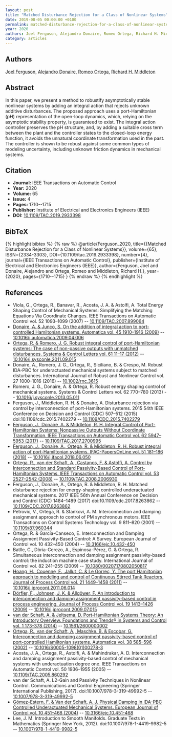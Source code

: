 ```yaml
---
layout: post
title: "Matched Disturbance Rejection for a Class of Nonlinear Systems"
date: 2019-08-05 00:00:00 +0100
permalink: matched-disturbance-rejection-for-a-class-of-nonlinear-systems
year: 2020
authors: Joel Ferguson, Alejandro Donaire, Romeo Ortega, Richard H. Middleton
category: articles
---
```

 
## Authors
[Joel Ferguson](authors/joel_ferguson), [Alejandro Donaire](authors/alejandro_donaire), [Romeo Ortega](authors/romeo_ortega), [Richard H. Middleton](authors/richard_h_middleton)
 
## Abstract
In this paper, we present a method to robustify asymptotically stable nonlinear systems by adding an integral action that rejects unknown additive disturbances. The proposed approach uses a port-Hamiltonian (pH) representation of the open-loop dynamics, which, relying on the asymptotic stability property, is guaranteed to exist. The integral action controller preserves the pH structure, and, by adding a suitable cross term between the plant and the controller states to the closed-loop energy function, it avoids the unnatural coordinate transformation used in the past. The controller is shown to be robust against some common types of modeling uncertainty, including unknown friction dynamics in mechanical systems.
 
## Citation
- **Journal:** IEEE Transactions on Automatic Control
- **Year:** 2020
- **Volume:** 65
- **Issue:** 4
- **Pages:** 1710--1715
- **Publisher:** Institute of Electrical and Electronics Engineers (IEEE)
- **DOI:** [10.1109/TAC.2019.2933398](https://doi.org/10.1109/TAC.2019.2933398)
 
## BibTeX
{% highlight bibtex %}
{% raw %}
@article{Ferguson_2020,
  title={{Matched Disturbance Rejection for a Class of Nonlinear Systems}},
  volume={65},
  ISSN={2334-3303},
  DOI={10.1109/tac.2019.2933398},
  number={4},
  journal={IEEE Transactions on Automatic Control},
  publisher={Institute of Electrical and Electronics Engineers (IEEE)},
  author={Ferguson, Joel and Donaire, Alejandro and Ortega, Romeo and Middleton, Richard H.},
  year={2020},
  pages={1710--1715}
}
{% endraw %}
{% endhighlight %}
 
## References
- Viola, G., Ortega, R., Banavar, R., Acosta, J. A. & Astolfi, A. Total Energy Shaping Control of Mechanical Systems: Simplifying the Matching Equations Via Coordinate Changes. IEEE Transactions on Automatic Control vol. 52 1093–1099 (2007) -- [10.1109/TAC.2007.899064](https://doi.org/10.1109/TAC.2007.899064)
- [Donaire, A. & Junco, S. On the addition of integral action to port-controlled Hamiltonian systems. Automatica vol. 45 1910–1916 (2009)](on-the-addition-of-integral-action-to-port-controlled-hamiltonian-systems) -- [10.1016/j.automatica.2009.04.006](https://doi.org/10.1016/j.automatica.2009.04.006)
- [Ortega, R. & Romero, J. G. Robust integral control of port-Hamiltonian systems: The case of non-passive outputs with unmatched disturbances. Systems &amp; Control Letters vol. 61 11–17 (2012)](robust-integral-control-of-port-hamiltonian-systems-the-case-of-non-passive-outputs-with-unmatched-disturbances) -- [10.1016/j.sysconle.2011.09.015](https://doi.org/10.1016/j.sysconle.2011.09.015)
- Donaire, A., Romero, J. G., Ortega, R., Siciliano, B. & Crespo, M. Robust IDA-PBC for underactuated mechanical systems subject to matched disturbances. International Journal of Robust and Nonlinear Control vol. 27 1000–1016 (2016) -- [10.1002/rnc.3615](https://doi.org/10.1002/rnc.3615)
- Romero, J. G., Donaire, A. & Ortega, R. Robust energy shaping control of mechanical systems. Systems &amp; Control Letters vol. 62 770–780 (2013) -- [10.1016/j.sysconle.2013.05.011](https://doi.org/10.1016/j.sysconle.2013.05.011)
- Ferguson, J., Middleton, R. H. & Donaire, A. Disturbance rejection via control by interconnection of port-Hamiltonian systems. 2015 54th IEEE Conference on Decision and Control (CDC) 507–512 (2015) doi:10.1109/cdc.2015.7402279 -- [10.1109/CDC.2015.7402279](https://doi.org/10.1109/CDC.2015.7402279)
- [Ferguson, J., Donaire, A. & Middleton, R. H. Integral Control of Port-Hamiltonian Systems: Nonpassive Outputs Without Coordinate Transformation. IEEE Transactions on Automatic Control vol. 62 5947–5953 (2017)](integral-control-of-port-hamiltonian-systems-nonpassive-outputs-without-coordinate-transformation) -- [10.1109/TAC.2017.2700995](https://doi.org/10.1109/TAC.2017.2700995)
- [Ferguson, J., Donaire, A., Ortega, R. & Middleton, R. H. Robust integral action of port-Hamiltonian systems. IFAC-PapersOnLine vol. 51 181–186 (2018)](robust-integral-action-of-port-hamiltonian-systems) -- [10.1016/j.ifacol.2018.06.050](https://doi.org/10.1016/j.ifacol.2018.06.050)
- [Ortega, R., van der Schaft, A., Castanos, F. & Astolfi, A. Control by Interconnection and Standard Passivity-Based Control of Port-Hamiltonian Systems. IEEE Transactions on Automatic Control vol. 53 2527–2542 (2008)](control-by-interconnection-and-standard-passivity-based-control-of-port-hamiltonian-systems) -- [10.1109/TAC.2008.2006930](https://doi.org/10.1109/TAC.2008.2006930)
- Ferguson, J., Donaire, A., Ortega, R. & Middleton, R. H. Matched disturbance rejection for energy-shaping controlled underactuated mechanical systems. 2017 IEEE 56th Annual Conference on Decision and Control (CDC) 1484–1489 (2017) doi:10.1109/cdc.2017.8263862 -- [10.1109/CDC.2017.8263862](https://doi.org/10.1109/CDC.2017.8263862)
- Petrovic, V., Ortega, R. & Stankovi, A. M. Interconnection and damping assignment approach to control of PM synchronous motors. IEEE Transactions on Control Systems Technology vol. 9 811–820 (2001) -- [10.1109/87.960344](https://doi.org/10.1109/87.960344)
- Ortega, R. & García-Canseco, E. Interconnection and Damping Assignment Passivity-Based Control: A Survey. European Journal of Control vol. 10 432–450 (2004) -- [10.3166/ejc.10.432-450](https://doi.org/10.3166/ejc.10.432-450)
- Batlle, C., Dòria-Cerezo, A., Espinosa-Pérez, G. & Ortega, R. Simultaneous interconnection and damping assignment passivity-based control: the induction machine case study. International Journal of Control vol. 82 241–255 (2009) -- [10.1080/00207170802050817](https://doi.org/10.1080/00207170802050817)
- [Hoang, H., Couenne, F., Jallut, C. & Le Gorrec, Y. The port Hamiltonian approach to modeling and control of Continuous Stirred Tank Reactors. Journal of Process Control vol. 21 1449–1458 (2011)](the-port-hamiltonian-approach-to-modeling-and-control-of-continuous-stirred-tank-reactors) -- [10.1016/j.jprocont.2011.06.014](https://doi.org/10.1016/j.jprocont.2011.06.014)
- [Dörfler, F., Johnsen, J. K. & Allgöwer, F. An introduction to interconnection and damping assignment passivity-based control in process engineering. Journal of Process Control vol. 19 1413–1426 (2009)](an-introduction-to-interconnection-and-damping-assignment-passivity-based-control-in-process-engineering) -- [10.1016/j.jprocont.2009.07.015](https://doi.org/10.1016/j.jprocont.2009.07.015)
- [van der Schaft, A. & Jeltsema, D. Port-Hamiltonian Systems Theory: An Introductory Overview. Foundations and Trends® in Systems and Control vol. 1 173–378 (2014)](port-hamiltonian-systems-theory-an-introductory-overview-journal) -- [10.1561/2600000002](https://doi.org/10.1561/2600000002)
- [Ortega, R., van der Schaft, A., Maschke, B. & Escobar, G. Interconnection and damping assignment passivity-based control of port-controlled Hamiltonian systems. Automatica vol. 38 585–596 (2002)](interconnection-and-damping-assignment-passivity-based-control-of-port-controlled-hamiltonian-systems) -- [10.1016/S0005-1098(01)00278-3](https://doi.org/10.1016/S0005-1098(01)00278-3)
- Acosta, J. A., Ortega, R., Astolfi, A. & Mahindrakar, A. D. Interconnection and damping assignment passivity-based control of mechanical systems with underactuation degree one. IEEE Transactions on Automatic Control vol. 50 1936–1955 (2005) -- [10.1109/TAC.2005.860292](https://doi.org/10.1109/TAC.2005.860292)
- van der Schaft, A. L2-Gain and Passivity Techniques in Nonlinear Control. Communications and Control Engineering (Springer International Publishing, 2017). doi:10.1007/978-3-319-49992-5 -- [10.1007/978-3-319-49992-5](https://doi.org/10.1007/978-3-319-49992-5)
- [Gómez-Estern, F. & Van der Schaft, A. J. Physical Damping in IDA-PBC Controlled Underactuated Mechanical Systems. European Journal of Control vol. 10 451–468 (2004)](physical-damping-in-ida-pbc-controlled-underactuated-mechanical-systems) -- [10.3166/ejc.10.451-468](https://doi.org/10.3166/ejc.10.451-468)
- Lee, J. M. Introduction to Smooth Manifolds. Graduate Texts in Mathematics (Springer New York, 2012). doi:10.1007/978-1-4419-9982-5 -- [10.1007/978-1-4419-9982-5](https://doi.org/10.1007/978-1-4419-9982-5)

